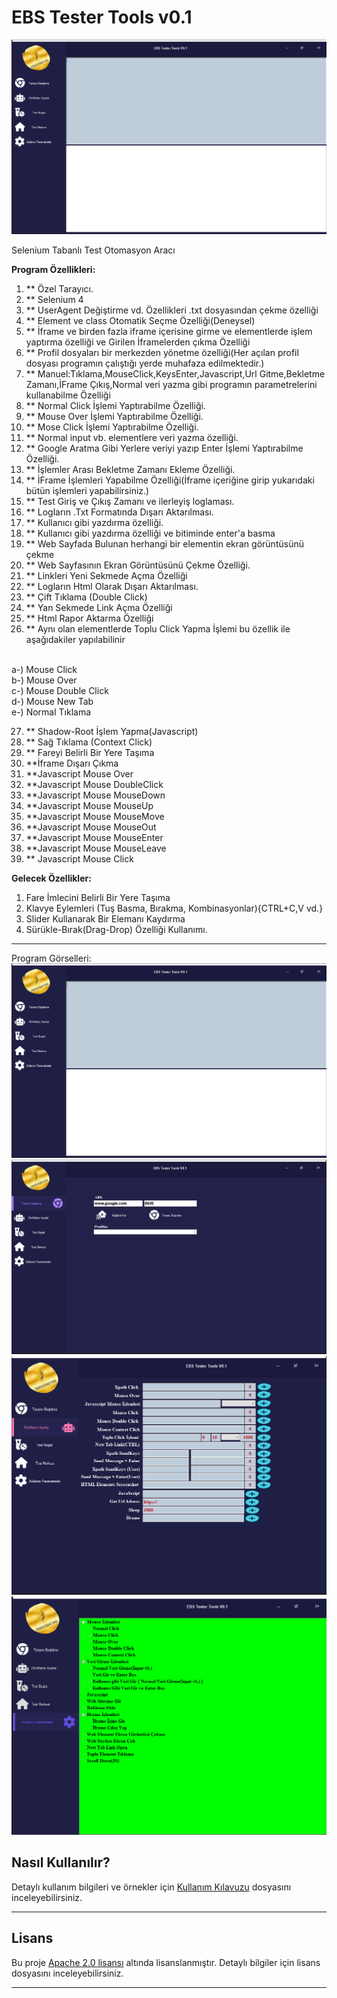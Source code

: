 # EBS Tester Tools v0.1

![EBS Tester Tools Logo](s1.png)

Selenium Tabanlı Test Otomasyon Aracı

**Program Özellikleri:**
1. ** Özel Tarayıcı.
2. ** Selenium 4
3. ** UserAgent Değiştirme vd. Özellikleri .txt dosyasından çekme özelliği
4. ** Element ve class Otomatik Seçme Özelliği(Deneysel)
5. ** İframe ve birden fazla iframe içerisine girme ve elementlerde işlem yaptırma özelliği ve Girilen İframelerden çıkma Özelliği
6. ** Profil dosyaları bir merkezden yönetme özelliği(Her açılan profil dosyası programın çalıştığı yerde muhafaza edilmektedir.)
7. ** Manuel:Tıklama,MouseClick,KeysEnter,Javascript,Url Gitme,Bekletme Zamanı,İFrame Çıkış,Normal veri yazma gibi programın parametrelerini kullanabilme Özelliği
8. ** Normal Click İşlemi Yaptırabilme Özelliği.
9. ** Mouse Over İşlemi Yaptırabilme Özelliği.
10. ** Mose Click İşlemi Yaptırabilme Özelliği.
11. ** Normal input vb. elementlere veri yazma özelliği.
12. ** Google Aratma Gibi Yerlere veriyi yazıp Enter İşlemi Yaptırabilme Özelliği.
13. ** İşlemler Arası Bekletme Zamanı Ekleme Özelliği.
14. ** İFrame İşlemleri Yapabilme Özelliği(İframe içeriğine girip yukarıdaki bütün işlemleri yapabilirsiniz.)
15. ** Test Giriş ve Çıkış Zamanı ve ilerleyiş loglaması.
16. ** Logların .Txt Formatında Dışarı Aktarılması.
17. ** Kullanıcı gibi yazdırma özelliği.
18. ** Kullanıcı gibi yazdırma özelliği ve bitiminde enter'a basma
19. ** Web Sayfada Bulunan herhangi bir elementin ekran görüntüsünü çekme
20. ** Web Sayfasının Ekran Görüntüsünü Çekme Özelliği.
21. ** Linkleri Yeni Sekmede Açma Özelliği
22. ** Logların Html Olarak Dışarı Aktarılması.
23. ** Çift Tıklama (Double Click)
24. ** Yan Sekmede Link Açma Özelliği
25. ** Html Rapor Aktarma Özelliği
26. ** Aynı olan elementlerde Toplu Click Yapma İşlemi bu özellik ile aşağıdakiler yapılabilinir
 <br/>
a-) Mouse Click <br/>
b-) Mouse Over <br/>
c-) Mouse Double Click <br/>
d-) Mouse New Tab <br/>
e-) Normal Tıklama <br/>

27. ** Shadow-Root İşlem Yapma(Javascript)
28. ** Sağ Tıklama (Context Click)
29. ** Fareyi Belirli Bir Yere Taşıma
30. **İframe Dışarı Çıkma
31. **Javascript Mouse Over
32. **Javascript Mouse DoubleClick
33. **Javascript Mouse MouseDown
34. **Javascript Mouse MouseUp
35. **Javascript Mouse MouseMove
36. **Javascript Mouse MouseOut
37. **Javascript Mouse MouseEnter
38. **Javascript Mouse MouseLeave
39. ** Javascript Mouse Click

**Gelecek Özellikler:**

1. Fare İmlecini Belirli Bir Yere Taşıma
2. Klavye Eylemleri (Tuş Basma, Bırakma, Kombinasyonlar){CTRL+C,V vd.}
3. Slider Kullanarak Bir Elemanı Kaydırma
4. Sürükle-Bırak(Drag-Drop) Özelliği Kullanımı.

---
Program Görselleri:
![EBS Tester Tools Logo](s1.png)
![EBS Tester Tools Logo](s2.png)
![EBS Tester Tools Logo](s3.png)
![EBS Tester Tools Logo](s4.png)
## Nasıl Kullanılır?

Detaylı kullanım bilgileri ve örnekler için [Kullanım Kılavuzu](docs/usage-guide.md) dosyasını inceleyebilirsiniz.

---

## Lisans

Bu proje [Apache 2.0 lisansı](LICENSE) altında lisanslanmıştır. Detaylı bilgiler için lisans dosyasını inceleyebilirsiniz.

---
